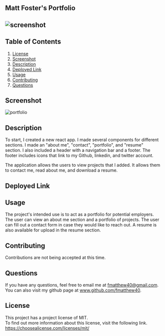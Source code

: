 ## Matt Foster's Portfolio

 ## ![screenshot](https://img.shields.io/badge/License-MIT-blue.svg)

  ## Table of Contents
  1.  [License](#license)
  2.  [Screenshot](#Screenshot)
  3.  [Description](#description)
  4.  [Deployed Link](#deployed-link)
  5.  [Usage](#usage)
  6.  [Contributing](#contributing)
  7.  [Questions](#questions)

 ## Screenshot
 ![portfolio](https://user-images.githubusercontent.com/93060262/159196150-e5d033fd-02a5-4105-ac2d-0cb2c6c12fd1.png)

 ## Description
 To start, I created a new react app.  I made several components for different sections.  I made an "about me", "contact", "portfolio", and "resume" section.  I also included a header with a navigation bar and a footer.  The footer includes icons that link to my Github, linkedin, and twitter account.  

 The application allows the users to view projects that I added.  It allows them to contact me, read about me, and download a resume. 

 ## Deployed Link



 ## Usage 
 The project's intended use is to act as a portfolio for potential employers.  The user can view an about me section and a portfolio of projects. The user can fill out a contact form in case they would like to reach out.  A resume is also available for upload in the resume section.  

 ## Contributing 
 Contributions are not being accepted at this time.

 ## Questions
 If you have any questions, feel free to email me at fmatthew40@gmail.com. 
 You can also visit my github page at www.github.com/fmatthew40.

 ## License 
 This project has a project license of MIT.  
 To find out more information about this license, visit the following link.
 https://choosealicense.com/licenses/mit/